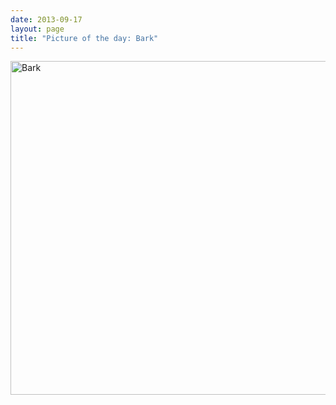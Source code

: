 ```yaml
---
date: 2013-09-17
layout: page
title: "Picture of the day: Bark"
---
```


<a href="http://www.flickr.com/photos/rockchalk/9792659716/" title="Bark by ruralocity, on Flickr"><img src="https://farm4.staticflickr.com/3834/9792659716_d2739aa25d_c.jpg" width="800" height="534" alt="Bark"></a>